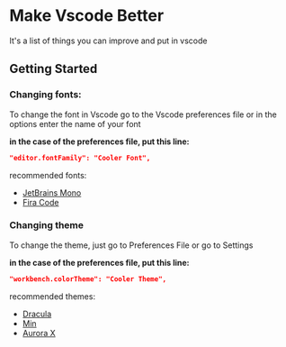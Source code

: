 # Make Vscode Better

It's a list of things you can improve and put in vscode

## Getting Started

### **Changing fonts:**

To change the font in Vscode go to the Vscode preferences file or in the options enter the name of your font

**in the case of the preferences file, put this line:**

```json
"editor.fontFamily": "Cooler Font",
```

recommended fonts:

- [JetBrains Mono](https://www.jetbrains.com/pt-br/lp/mono/)
- [Fira Code](https://github.com/tonsky/FiraCode)

### **Changing theme**

To change the theme, just go to Preferences File or go to Settings

**in the case of the preferences file, put this line:**

```json
"workbench.colorTheme": "Cooler Theme",
```

recommended themes:

- [Dracula]()
- [Min]()
- [Aurora X]()
